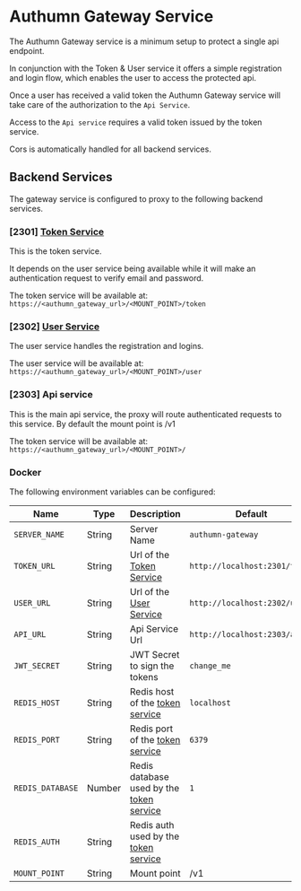 # Authumn Gateway Service

The Authumn Gateway service is a minimum setup to protect a single api endpoint.

In conjunction with the Token & User service it offers a simple registration and login flow,
which enables the user to access the protected api.

Once a user has received a valid token the Authumn Gateway service will take care of the authorization to the `Api Service`.

Access to the `Api service` requires a valid token issued by the token service.

Cors is automatically handled for all backend services.

## Backend Services

The gateway service is configured to proxy to the following backend services.

### [2301] [Token Service](https://gitlab.com/authumn-token)

This is the token service.

It depends on the user service being available while it will make an authentication request to verify email and password.

The token service will be available at: `https://<authumn_gateway_url>/<MOUNT_POINT>/token`

### [2302] [User Service](https://gitlab.com/authumn-user)

The user service handles the registration and logins.

The user service will be available at: `https://<authumn_gateway_url>/<MOUNT_POINT>/user`

### [2303] Api service

This is the main api service, the proxy will route authenticated requests to this service.
By default the mount point is /v1

The token service will be available at: `https://<authumn_gateway_url>/<MOUNT_POINT>/`

### Docker

The following environment variables can be configured:

|Name|Type|Description|Default|
|---|---|---|---|
|`SERVER_NAME`|String|Server Name|`authumn-gateway`|
|`TOKEN_URL`|String|Url of the [Token Service](https://gitlab.com/authumn/authumn-token)|`http://localhost:2301/token`|
|`USER_URL`|String|Url of the [User Service](https://gitlab.com/authumn/authumn-user)|`http://localhost:2302/user`|
|`API_URL`|String|Api Service Url|`http://localhost:2303/api`|
|`JWT_SECRET`|String|JWT Secret to sign the tokens|`change_me`|
|`REDIS_HOST`|String|Redis host of the [token service]()|`localhost`|
|`REDIS_PORT`|String|Redis port of the [token service](https://gitlab.com/authumn/authumn-token)|`6379`|
|`REDIS_DATABASE`|Number|Redis database used by the [token service](https://gitlab.com/authumn/authumn-token)|`1`|
|`REDIS_AUTH`|String|Redis auth used by the [token service](https://gitlab.com/authumn/authumn-token)||
|`MOUNT_POINT`|String|Mount point|/v1|
